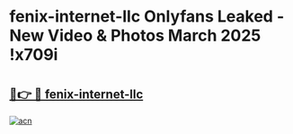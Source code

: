 # fenix-internet-llc Onlyfans Leaked - New Video & Photos March 2025 !x709i

# <h2><a href="https://zbbjfm.iuczelnia.edu.pl?title=fenix-internet-llc&ref=x709i">🔗👉 🔴 fenix-internet-llc</a></h2>

[![acn](https://github.com/user-attachments/assets/0f9c940e-d8b0-45ae-aac7-cd30a18b3e1c)](https://zbbjfm.iuczelnia.edu.pl?title=fenix-internet-llc&ref=x709i)

